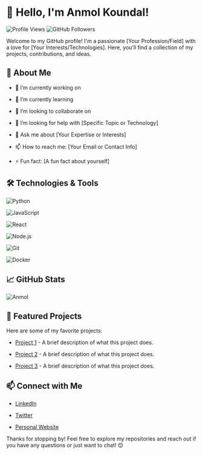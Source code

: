 # 👋 Hello, I'm Anmol Koundal!


![Profile Views](https://komarev.com/ghpvc/?username=yourusername&color=blue) ![GitHub Followers](https://img.shields.io/github/followers/yourusername?style=social)


Welcome to my GitHub profile! I'm a passionate [Your Profession/Field] with a love for [Your Interests/Technologies]. Here, you'll find a collection of my projects, contributions, and ideas.


## 🚀 About Me


- 🔭 I’m currently working on 

- 🌱 I’m currently learning 

- 👯 I’m looking to collaborate on 

- 🤔 I’m looking for help with [Specific Topic or Technology]

- 💬 Ask me about [Your Expertise or Interests]

- 📫 How to reach me: [Your Email or Contact Info]

- ⚡ Fun fact: [A fun fact about yourself]


## 🛠️ Technologies & Tools


![Python](https://img.shields.io/badge/-Python-3776AB?style=flat&logo=python&logoColor=white)

![JavaScript](https://img.shields.io/badge/-JavaScript-F7DF1E?style=flat&logo=javascript&logoColor=black)

![React](https://img.shields.io/badge/-React-61DAFB?style=flat&logo=react&logoColor=black)

![Node.js](https://img.shields.io/badge/-Node.js-339933?style=flat&logo=node.js&logoColor=white)

![Git](https://img.shields.io/badge/-Git-F05032?style=flat&logo=git&logoColor=white)

![Docker](https://img.shields.io/badge/-Docker-2496ED?style=flat&logo=docker&logoColor=white)


## 📈 GitHub Stats


![Anmol](https://github-readme-stats.vercel.app/api?username=yourusername&show_icons=true&theme=radical)


## 🌟 Featured Projects


Here are some of my favorite projects:


- [Project 1](https://github.com/yourusername/project1) - A brief description of what this project does.

- [Project 2](https://github.com/yourusername/project2) - A brief description of what this project does.

- [Project 3](https://github.com/yourusername/project3) - A brief description of what this project does.


## 📫 Connect with Me


- [LinkedIn](https://www.linkedin.com/in/yourprofile)

- [Twitter](https://twitter.com/yourprofile)

- [Personal Website](https://yourwebsite.com)


Thanks for stopping by! Feel free to explore my repositories and reach out if you have any questions or just want to chat! 😊

<!---
avnk-342/avnk-342 is a ✨ special ✨ repository because its `README.md` (this file) appears on your GitHub profile.
You can click the Preview link to take a look at your changes.
--->
